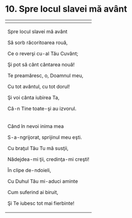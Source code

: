 # 10. Spre locul slavei mă avânt

<table>
  <thead>
    <tr>
      <th style="text-align:left"></th>
    </tr>
  </thead>
  <tbody>
    <tr>
      <td style="text-align:left">
        <p>Spre locul slavei m&#x103; av&#xE2;nt</p>
        <p>S&#x103; sorb r&#x103;coritoarea rou&#x103;,</p>
        <p>Ce o rever&#x15F;i cu-al T&#x103;u Cuv&#xE2;nt;</p>
        <p>&#x15E;i pot s&#x103; c&#xE2;nt c&#xE2;ntarea nou&#x103;!</p>
        <p>Te pream&#x103;resc, o, Doamnul meu,</p>
        <p>Cu tot av&#xE2;ntul, cu tot dorul!</p>
        <p>&#x15E;i voi c&#xE2;nta iubirea Ta,</p>
        <p>C&#x103;-n Tine toate-&#x15F;i au izvorul.</p>
      </td>
    </tr>
    <tr>
      <td style="text-align:left">
        <p>C&#xE2;nd &#xEE;n nevoi inima mea</p>
        <p>S-a-ngrijorat, sprijinul meu e&#x15F;ti.</p>
        <p>Cu bra&#x163;ul T&#x103;u Tu m&#x103; sus&#x163;ii,</p>
        <p>N&#x103;dejdea-mi &#x163;ii, credin&#x163;a-mi cre&#x15F;ti!</p>
        <p>&#xCE;n clipe de-ndoieli,</p>
        <p>Cu Duhul T&#x103;u mi-aduci aminte</p>
        <p>Cum suferind ai biruit,</p>
        <p>&#x15E;i Te iubesc tot mai fierbinte!</p>
      </td>
    </tr>
  </tbody>
</table>

